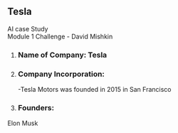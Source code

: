 ## Tesla 
AI case Study  
Module 1 Challenge - David Mishkin

1. ### Name of Company: Tesla
2. ### Company Incorporation:
   -Tesla Motors was founded in 2015 in San Francisco
3. ### Founders:
Elon Musk 


